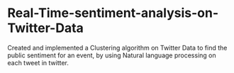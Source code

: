 # Real-Time-sentiment-analysis-on-Twitter-Data
Created and implemented a Clustering algorithm on Twitter Data to find the public sentiment for an event, by using Natural language processing on each tweet in twitter.
